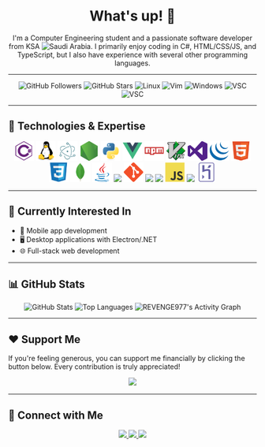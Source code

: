 <h1 align="center">What's up! 👋</h1>

<p align="center">
  I'm a Computer Engineering student and a passionate software developer from 
  KSA <img src="https://flagicons.lipis.dev/flags/4x3/sa.svg" width="20" height="15" alt="Saudi Arabia">.
  I primarily enjoy coding in C#, HTML/CSS/JS, and TypeScript, but I also have experience with several other programming languages.
</p>


--- 

<p align="center">
  <img src="https://img.shields.io/github/followers/REVENGE977?label=followers&style=flat-square" alt="GitHub Followers">
  <img src="https://img.shields.io/github/stars/REVENGE977?affiliations=OWNER&style=flat-square" alt="GitHub Stars">
  <img src="https://img.shields.io/badge/OS-Linux-%23FCC624?style=flat-square&logo=linux&logoColor=black" alt="Linux">
  <img src="https://img.shields.io/badge/Editor-Vim-green?style=flat-square&logo=vim" alt="Vim">
  <img src="https://custom-icon-badges.demolab.com/badge/OS-Windows-%230078D6?style=flat-square&logo=windows11&logoColor=white" alt="Windows">
  <img src="https://custom-icon-badges.demolab.com/badge/Visual%20Studio%20Code-0078d7.svg?logo=vsc&logoColor=white&style=flat-square" alt="VSC">
  <img src="https://custom-icon-badges.demolab.com/badge/Visual%20Studio-5C2D91.svg?&logo=visual-studio&logoColor=white&style=flat-square" alt="VSC">
</p>

---

## 🔧 **Technologies & Expertise**
<p align="center">
  <img src="https://raw.githubusercontent.com/devicons/devicon/master/icons/csharp/csharp-line.svg" width="40">
  <img src="https://github.com/devicons/devicon/raw/master/icons/linux/linux-original.svg" width="40">
  <img src="https://github.com/devicons/devicon/raw/master/icons/electron/electron-original.svg" width="40">
  <img src="https://raw.githubusercontent.com/devicons/devicon/master/icons/nodejs/nodejs-original.svg" width="40">
  <img src="https://github.com/devicons/devicon/raw/master/icons/python/python-original.svg" width="40">
  <img src="https://raw.githubusercontent.com/devicons/devicon/master/icons/vuejs/vuejs-original.svg" width="40">
  <img src="https://raw.githubusercontent.com/devicons/devicon/master/icons/npm/npm-original-wordmark.svg" width="40">
  <img src="https://raw.githubusercontent.com/devicons/devicon/master/icons/vim/vim-original.svg" width="40">
  <img src="https://raw.githubusercontent.com/devicons/devicon/master/icons/visualstudio/visualstudio-plain.svg" width="40">
  <img src="https://raw.githubusercontent.com/devicons/devicon/master/icons/jquery/jquery-original.svg" width="40">
  <img src="https://raw.githubusercontent.com/devicons/devicon/master/icons/html5/html5-original.svg" width="40">
  <img src="https://raw.githubusercontent.com/devicons/devicon/master/icons/css3/css3-original.svg" width="40">
  <img src="https://raw.githubusercontent.com/devicons/devicon/master/icons/mongodb/mongodb-original.svg" width="40">
  <img src="https://raw.githubusercontent.com/devicons/devicon/master/icons/java/java-original.svg" width="40">
  <img src="https://www.mementotech.in/assets/images/icons/express.png" width="40">
  <img src="https://raw.githubusercontent.com/devicons/devicon/master/icons/git/git-original.svg" width="40">
  <img src="https://www.freeiconspng.com/uploads/powershell-icon-3.png" width="40">
  <img src="https://user-images.githubusercontent.com/674621/71187801-14e60a80-2280-11ea-94c9-e56576f76baf.png" width="40">
  <img src="https://raw.githubusercontent.com/devicons/devicon/master/icons/javascript/javascript-original.svg" width="40">
  <img src="https://cdn.jsdelivr.net/gh/devicons/devicon@latest/icons/typescript/typescript-original.svg" width="40">
  <img src="https://raw.githubusercontent.com/devicons/devicon/master/icons/heroku/heroku-original.svg" width="40">
</p>

---

## 🚀 **Currently Interested In**
- 📱 Mobile app development
- 🖥️ Desktop applications with Electron/.NET
- 🌐 Full-stack web development

---

## 📊 **GitHub Stats**
<p align="center">
  <img src="https://github-readme-stats.vercel.app/api?username=REVENGE977&show_icons=true&theme=transparent&hide_border=true&rank_icon=github&text_color=DEDEDE" alt="GitHub Stats" height="200">
  <img src="https://github-readme-stats.vercel.app/api/top-langs/?username=REVENGE977&layout=compact&show_icons=true&theme=transparent&hide_border=true&text_color=DEDEDE" alt="Top Languages" height="200">
  <img alt="REVENGE977's Activity Graph" src="https://github-readme-activity-graph.vercel.app/graph/?username=REVENGE977&bg_color=transparent&color=DEDEDE&line=84C2C0&point=DEDEDE&hide_border=true&custom_title=Contributions⠀Graph" />

</p>


---

## ❤️ **Support Me**
If you're feeling generous, you can support me financially by clicking the button below. Every contribution is truly appreciated!  

<p align="center">
  <a href="https://github.com/sponsors/REVENGE977">
    <img src="https://img.shields.io/badge/Sponsor%20Me-%E2%9D%A4-red?style=for-the-badge">
  </a>
</p>

---

## 🔗 **Connect with Me**
<p align="center">
  <a href="mailto:32039975+REVENGE977@users.noreply.github.comm">
    <img src="https://img.shields.io/badge/Email-D14836?style=for-the-badge&logo=gmail&logoColor=white">
  </a>
  <a href="https://x.com/REV_966">
    <img src="https://img.shields.io/badge/Twitter-black.svg?style=for-the-badge&logo=X&logoColor=white">
  </a>
  <a href="https://www.reddit.com/user/REVENGE966/">
    <img src="https://img.shields.io/badge/Reddit-FF4500.svg?style=for-the-badge&logo=reddit&logoColor=white">
  </a>
</p>
